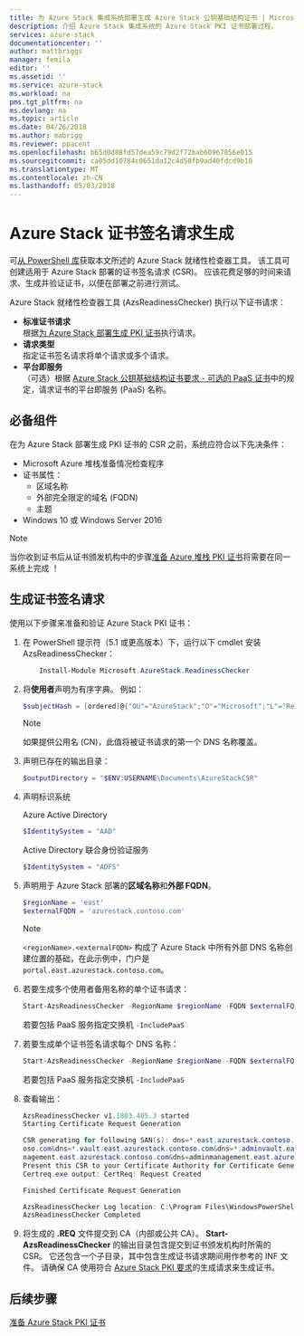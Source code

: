```yaml
---
title: 为 Azure Stack 集成系统部署生成 Azure Stack 公钥基础结构证书 | Microsoft Docs
description: 介绍 Azure Stack 集成系统的 Azure Stack PKI 证书部署过程。
services: azure-stack
documentationcenter: ''
author: mattbriggs
manager: femila
editor: ''
ms.assetid: ''
ms.service: azure-stack
ms.workload: na
pms.tgt_pltfrm: na
ms.devlang: na
ms.topic: article
ms.date: 04/26/2018
ms.author: mabrigg
ms.reviewer: ppacent
ms.openlocfilehash: b65d0d88fd57dea59c79d2f72bab60967856e015
ms.sourcegitcommit: ca05dd10784c0651da12c4d58fb9ad40fdcd9b10
ms.translationtype: MT
ms.contentlocale: zh-CN
ms.lasthandoff: 05/03/2018
---
```

# <a name="azure-stack-certificates-signing-request-generation"></a>Azure Stack 证书签名请求生成

可[从 PowerShell 库](https://aka.ms/AzsReadinessChecker)获取本文所述的 Azure Stack 就绪性检查器工具。 该工具可创建适用于 Azure Stack 部署的证书签名请求 (CSR)。 应该花费足够的时间来请求、生成并验证证书，以便在部署之前进行测试。

Azure Stack 就绪性检查器工具 (AzsReadinessChecker) 执行以下证书请求：

 - **标准证书请求**  
    根据[为 Azure Stack 部署生成 PKI 证书](azure-stack-get-pki-certs.md)执行请求。
 - **请求类型**  
    指定证书签名请求将单个请求或多个请求。
 - **平台即服务**  
    （可选）根据 [Azure Stack 公钥基础结构证书要求 - 可选的 PaaS 证书](azure-stack-pki-certs.md#optional-paas-certificates)中的规定，请求证书的平台即服务 (PaaS) 名称。

## <a name="prerequisites"></a>必备组件

在为 Azure Stack 部署生成 PKI 证书的 CSR 之前，系统应符合以下先决条件：

 - Microsoft Azure 堆栈准备情况检查程序
 - 证书属性：
    - 区域名称
    - 外部完全限定的域名 (FQDN)
    - 主题
 - Windows 10 或 Windows Server 2016
 
  > [!NOTE]
  > 当你收到证书后从证书颁发机构中的步骤[准备 Azure 堆栈 PKI 证书](azure-stack-prepare-pki-certs.md)将需要在同一系统上完成 ！

## <a name="generate-certificate-signing-requests"></a>生成证书签名请求

使用以下步骤来准备和验证 Azure Stack PKI 证书： 

1.  在 PowerShell 提示符（5.1 或更高版本）下，运行以下 cmdlet 安装 AzsReadinessChecker：

    ````PowerShell  
        Install-Module Microsoft.AzureStack.ReadinessChecker
    ````

2.  将**使用者**声明为有序字典。 例如： 

    ````PowerShell  
    $subjectHash = [ordered]@{"OU"="AzureStack";"O"="Microsoft";"L"="Redmond";"ST"="Washington";"C"="US"} 
    ````
    > [!note]  
    > 如果提供公用名 (CN)，此值将被证书请求的第一个 DNS 名称覆盖。

3.  声明已存在的输出目录：

    ````PowerShell  
    $outputDirectory = "$ENV:USERNAME\Documents\AzureStackCSR" 
    ````
4.  声明标识系统

    Azure Active Directory

    ```PowerShell
    $IdentitySystem = "AAD"
    ````

    Active Directory 联合身份验证服务

    ```PowerShell
    $IdentitySystem = "ADFS"
    ````

5. 声明用于 Azure Stack 部署的**区域名称**和**外部 FQDN**。

    ```PowerShell
    $regionName = 'east'
    $externalFQDN = 'azurestack.contoso.com'
    ````

    > [!note]  
    > `<regionName>.<externalFQDN>` 构成了 Azure Stack 中所有外部 DNS 名称创建位置的基础，在此示例中，门户是 `portal.east.azurestack.contoso.com`。

6. 若要生成多个使用者备用名称的单个证书请求：

    ```PowerShell  
    Start-AzsReadinessChecker -RegionName $regionName -FQDN $externalFQDN -subject $subjectHash -RequestType SingleCSR -OutputRequestPath $OutputDirectory -IdentitySystem $IdentitySystem
    ````

    若要包括 PaaS 服务指定交换机 ```-IncludePaaS```

7. 若要生成单个证书签名请求每个 DNS 名称：

    ```PowerShell  
    Start-AzsReadinessChecker -RegionName $regionName -FQDN $externalFQDN -subject $subjectHash -RequestType MultipleCSR -OutputRequestPath $OutputDirectory -IdentitySystem $IdentitySystem
    ````

    若要包括 PaaS 服务指定交换机 ```-IncludePaaS```

8. 查看输出：

    ````PowerShell  
    AzsReadinessChecker v1.1803.405.3 started
    Starting Certificate Request Generation

    CSR generating for following SAN(s): dns=*.east.azurestack.contoso.com&dns=*.blob.east.azurestack.contoso.com&dns=*.queue.east.azurestack.contoso.com&dns=*.table.east.azurestack.cont
    oso.com&dns=*.vault.east.azurestack.contoso.com&dns=*.adminvault.east.azurestack.contoso.com&dns=portal.east.azurestack.contoso.com&dns=adminportal.east.azurestack.contoso.com&dns=ma
    nagement.east.azurestack.contoso.com&dns=adminmanagement.east.azurestack.contoso.com
    Present this CSR to your Certificate Authority for Certificate Generation: C:\Users\username\Documents\AzureStackCSR\wildcard_east_azurestack_contoso_com_CertRequest_20180405233530.req
    Certreq.exe output: CertReq: Request Created

    Finished Certificate Request Generation

    AzsReadinessChecker Log location: C:\Program Files\WindowsPowerShell\Modules\Microsoft.AzureStack.ReadinessChecker\1.1803.405.3\AzsReadinessChecker.log
    AzsReadinessChecker Completed
    ````

9.  将生成的 **.REQ** 文件提交到 CA（内部或公共 CA）。  **Start-AzsReadinessChecker** 的输出目录包含提交到证书颁发机构时所需的 CSR。  它还包含一个子目录，其中包含生成证书请求期间用作参考的 INF 文件。 请确保 CA 使用符合 [Azure Stack PKI 要求](azure-stack-pki-certs.md)的生成请求来生成证书。

## <a name="next-steps"></a>后续步骤

[准备 Azure Stack PKI 证书](azure-stack-prepare-pki-certs.md)
